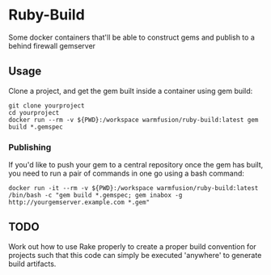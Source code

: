 # Ruby-Build

Some docker containers that'll be able to construct gems and publish to a behind firewall gemserver

## Usage

Clone a project, and get the gem built inside a container using gem build:

    git clone yourproject
    cd yourproject
    docker run --rm -v ${PWD}:/workspace warmfusion/ruby-build:latest gem build *.gemspec

### Publishing

If you'd like to push your gem to a central repository once the gem has built, you need to run a 
pair of commands in one go using a bash command:

    docker run -it --rm -v ${PWD}:/workspace warmfusion/ruby-build:latest /bin/bash -c "gem build *.gemspec; gem inabox -g http://yourgemserver.example.com *.gem"

## TODO

Work out how to use Rake properly to create a proper build convention for projects such that this code
can simply be executed 'anywhere' to generate build artifacts.

